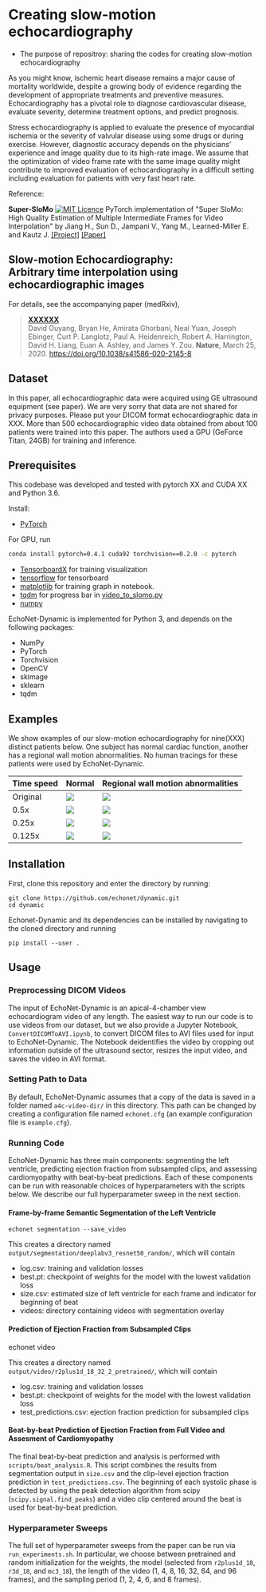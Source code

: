 # Creating slow-motion echocardiography
- The purpose of repositroy: sharing the codes for creating slow-motion echocardiography

As you might know, ischemic heart disease remains a major cause of mortality worldwide, despite a growing body of evidence regarding the development of appropriate treatments and preventive measures. Echocardiography has a pivotal role to diagnose cardiovascular disease, evaluate severity, determine treatment options, and predict prognosis. 

Stress echocardiography is applied to evaluate the presence of myocardial ischemia or the severity of valvular disease using some drugs or during exercise. However, diagnostic accuracy depends on the physicians’ experience and image quality due to its high-rate image. We assume that the optimization of video frame rate with the same image quality might contribute to improved evaluation of echocardiography in a difficult setting including evaluation for patients with very fast heart rate. 

Reference:  

**Super-SloMo** [![MIT Licence](https://badges.frapsoft.com/os/mit/mit.svg?v=103)](https://opensource.org/licenses/mit-license.php)
PyTorch implementation of "Super SloMo: High Quality Estimation of Multiple Intermediate Frames for Video Interpolation" by Jiang H., Sun D., Jampani V., Yang M., Learned-Miller E. and Kautz J. [[Project]](https://people.cs.umass.edu/~hzjiang/projects/superslomo/) [[Paper]](https://arxiv.org/abs/1712.00080)


Slow-motion Echocardiography:<br/>Arbitrary time interpolation using echocardiographic images
------------------------------------------------------------------------------
For details, see the accompanying paper (medRxiv),

> [**XXXXXX**](https://XXXXXXXXXXXX)<br/>
  David Ouyang, Bryan He, Amirata Ghorbani, Neal Yuan, Joseph Ebinger, Curt P. Langlotz, Paul A. Heidenreich, Robert A. Harrington, David H. Liang, Euan A. Ashley, and James Y. Zou. <b>Nature</b>, March 25, 2020. https://doi.org/10.1038/s41586-020-2145-8


Dataset
-------
In this paper, all echocardiographic data were acquired using GE ultrasound equipment (see paper).
We are very sorry that data are not shared for privacy purposes. Please put your DICOM format echocardiographic data in XXX.
More than 500 echocardiographic video data obtained from about 100 patients were trained into this paper.
The authors used a GPU (GeForce Titan, 24GB) for training and inference.

## Prerequisites
This codebase was developed and tested with pytorch XX and CUDA XX and Python 3.6.

Install:
* [PyTorch](https://pytorch.org/get-started/previous-versions/)

For GPU, run
```bash
conda install pytorch=0.4.1 cuda92 torchvision==0.2.0 -c pytorch
```

* [TensorboardX](https://github.com/lanpa/tensorboardX) for training visualization
* [tensorflow](https://www.tensorflow.org/install/) for tensorboard
* [matplotlib](https://matplotlib.org/users/installing.html) for training graph in notebook.
* [tqdm](https://pypi.org/project/tqdm/) for progress bar in [video_to_slomo.py](video_to_slomo.py)
* [numpy](https://scipy.org/install.html)

EchoNet-Dynamic is implemented for Python 3, and depends on the following packages:
  - NumPy
  - PyTorch
  - Torchvision
  - OpenCV
  - skimage
  - sklearn
  - tqdm


Examples
--------
We show examples of our slow-motion echocardiography for nine(XXX) distinct patients below.
One subject has normal cardiac function, another has a regional wall motion abnormalities.
No human tracings for these patients were used by EchoNet-Dynamic.

| Time speed                                 | Normal                  | Regional wall motion abnormalities                            |
| ------                                 | ---------------------                  | ----------                             |
| Original | ![](docs/media/0X129133A90A61A59D.gif) | ![](docs/media/0X132C1E8DBB715D1D.gif) |
| 0.5x | ![](docs/media/0X13CE2039E2D706A.gif ) | ![](docs/media/0X18BA5512BE5D6FFA.gif) |
| 0.25x | ![](docs/media/0X16FC9AA0AD5D8136.gif) | ![](docs/media/0X1E12EEE43FD913E5.gif) |
| 0.125x | ![](docs/media/0X16FC9AA0AD5D8136.gif) | ![](docs/media/0X1E12EEE43FD913E5.gif) |

Installation
------------

First, clone this repository and enter the directory by running:

    git clone https://github.com/echonet/dynamic.git
    cd dynamic


Echonet-Dynamic and its dependencies can be installed by navigating to the cloned directory and running

    pip install --user .

Usage
-----
### Preprocessing DICOM Videos

The input of EchoNet-Dynamic is an apical-4-chamber view echocardiogram video of any length. The easiest way to run our code is to use videos from our dataset, but we also provide a Jupyter Notebook, `ConvertDICOMToAVI.ipynb`, to convert DICOM files to AVI files used for input to EchoNet-Dynamic. The Notebook deidentifies the video by cropping out information outside of the ultrasound sector, resizes the input video, and saves the video in AVI format. 

### Setting Path to Data

By default, EchoNet-Dynamic assumes that a copy of the data is saved in a folder named `a4c-video-dir/` in this directory.
This path can be changed by creating a configuration file named `echonet.cfg` (an example configuration file is `example.cfg`).

### Running Code

EchoNet-Dynamic has three main components: segmenting the left ventricle, predicting ejection fraction from subsampled clips, and assessing cardiomyopathy with beat-by-beat predictions.
Each of these components can be run with reasonable choices of hyperparameters with the scripts below.
We describe our full hyperparameter sweep in the next section.

#### Frame-by-frame Semantic Segmentation of the Left Ventricle

    echonet segmentation --save_video

This creates a directory named `output/segmentation/deeplabv3_resnet50_random/`, which will contain
  - log.csv: training and validation losses
  - best.pt: checkpoint of weights for the model with the lowest validation loss
  - size.csv: estimated size of left ventricle for each frame and indicator for beginning of beat
  - videos: directory containing videos with segmentation overlay

#### Prediction of Ejection Fraction from Subsampled Clips

  echonet video

This creates a directory named `output/video/r2plus1d_18_32_2_pretrained/`, which will contain
  - log.csv: training and validation losses
  - best.pt: checkpoint of weights for the model with the lowest validation loss
  - test_predictions.csv: ejection fraction prediction for subsampled clips

#### Beat-by-beat Prediction of Ejection Fraction from Full Video and Assesment of Cardiomyopathy

The final beat-by-beat prediction and analysis is performed with `scripts/beat_analysis.R`.
This script combines the results from segmentation output in `size.csv` and the clip-level ejection fraction prediction in `test_predictions.csv`. The beginning of each systolic phase is detected by using the peak detection algorithm from scipy (`scipy.signal.find_peaks`) and a video clip centered around the beat is used for beat-by-beat prediction.

### Hyperparameter Sweeps

The full set of hyperparameter sweeps from the paper can be run via `run_experiments.sh`.
In particular, we choose between pretrained and random initialization for the weights, the model (selected from `r2plus1d_18`, `r3d_18`, and `mc3_18`), the length of the video (1, 4, 8, 16, 32, 64, and 96 frames), and the sampling period (1, 2, 4, 6, and 8 frames).
